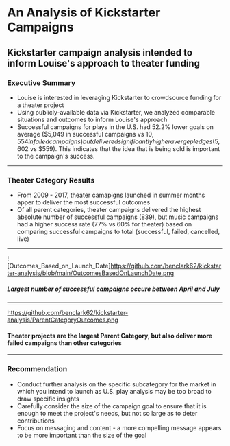# An Analysis of Kickstarter Campaigns
## Kickstarter campaign analysis intended to inform Louise's approach to theater funding

### Executive Summary
- Louise is interested in leveraging Kickstarter to crowdsource funding for a theater project
- Using publicly-available data via Kickstarter, we analyzed comparable situations and outcomes to inform Louise's approach
- Successful campaigns for plays in the U.S. had 52.2% lower goals on average ($5,049 in successful campaigns vs $10,554 in failed campaigns) but delivered significantly higher averge pledges ($5,602 vs $559).  This indicates that the idea that is being sold is important to the campaign's success.
---
### Theater Category Results
- From 2009 - 2017, theater camapigns launched in summer months apper to deliver the most successful outcomes
- Of all parent categories, theater campaigns delivered the highest absolute number of successful campaigns (839), but music campaigns had a higher success rate (77% vs 60% for theater) based on comparing successful campaigns to total (successful, failed, cancelled, live)
---
![Outcomes_Based_on_Launch_Date]https://github.com/benclark62/kickstarter-analysis/blob/main/OutcomesBasedOnLaunchDate.png
##### Largest number of successful campaigns occure between April and July
---
https://github.com/benclark62/kickstarter-analysis/ParentCategoryOutcomes.png
#### Theater projects are the largest Parent Category, but also deliver more failed campaigns than other categories
---
### Recommendation
- Conduct further analysis on the specific subcategory for the market in which you intend to launch as U.S. play analysis may be too broad to draw specific insights
- Carefully consider the size of the campaign goal to ensure that it is enough to meet the project's needs, but not so large as to deter contributions
- Focus on messaging and content - a more compelling message appears to be more important than the size of the goal
